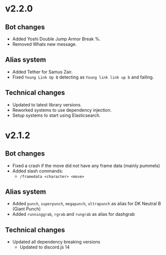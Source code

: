 # v2.2.0

## Bot changes

- Added Yoshi Double Jump Armor Break %.
- Removed Whats new message.

## Alias system

- Added Tether for Samus Zair.
- Fixed `Young Link Up B` detecting as `Young link link up b` and failing.

## Technical changes

- Updated to latest library versions.
- Reworked systems to use dependency injection.
- Setup systems to start using Elasticsearch.

# v2.1.2

## Bot changes

- Fixed a crash if the move did not have any frame data (mainly pummels)
- Added slash commands:
  - `/framedata <character> <move>`

## Alias system

- Added `punch`, `superpunch`, `megapunch`, `ultrapunch` as alias for DK Neutral B
  (Giant Punch)
- Added `runninggrab`, `rgrab` and `rungrab` as alias for dashgrab

## Technical changes

- Updated all dependency breaking versions
  - Updated to discord.js 14
